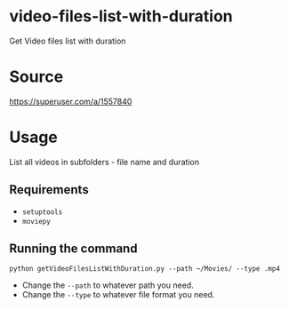 # video-files-list-with-duration
Get Video files list with duration

# Source
https://superuser.com/a/1557840

# Usage 
List all videos in subfolders - file name and duration

## Requirements
- `setuptools`
- `moviepy`

## Running the command
`python getVideoFilesListWithDuration.py --path ~/Movies/ --type .mp4`

- Change the `--path` to whatever path you need. 
- Change the `--type` to whatever file format you need.
